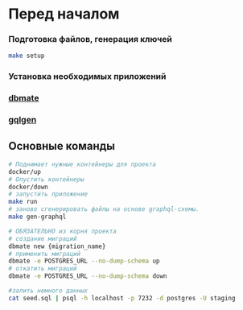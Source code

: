 # Перед началом

### Подготовка файлов, генерация ключей
```bash
make setup
```

### Установка необходимых приложений
### [dbmate](https://github.com/amacneil/dbmate#installation "dbmate")
### [gqlgen](https://github.com/99designs/gqlgen#quick-start "gqlgen")


## Основные команды

```bash
# Поднимает нужные контейнеры для проекта
docker/up
# Опустить контейнеры
docker/down
# запустить приложение
make run
# заново cгенерировать файлы на основе graphql-схемы.
make gen-graphql

# ОБЯЗАТЕЛЬНО из корня проекта
# создание миграций
dbmate new {migration_name}
# применить миграций
dbmate -e POSTGRES_URL --no-dump-schema up
# откатить миграций
dbmate -e POSTGRES_URL --no-dump-schema down

#залить немного данных
cat seed.sql | psql -h localhost -p 7232 -d postgres -U staging
```
